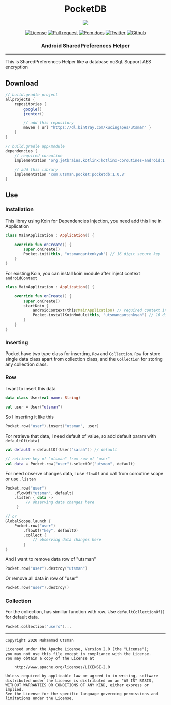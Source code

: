 <h1 align="center">
  PocketDB
</h1>

<p align="center">
  <img src="https://images.unsplash.com/photo-1560748526-881455a4e9b2?ixlib=rb-1.2.1&ixid=eyJhcHBfaWQiOjEyMDd9&auto=format&fit=crop&w=850&q=80"/>
</p>

<p align="center">
  <a href="LICENSE"><img alt="License" src="https://img.shields.io/badge/License-Apache%202.0-blue.svg"></a>
  <a href="https://github.com/utsmannn/pocketdb/pulls"><img alt="Pull request" src="https://img.shields.io/badge/PRs-welcome-brightgreen.svg?style=flat"></a>
  <a href="https://developer.android.com/kotlin"><img alt="Fcm docs" src="https://img.shields.io/badge/Kotlin-Coroutine-orange?logo=kotlin&style=flat"></a>
  <a href="https://twitter.com/utsmannn"><img alt="Twitter" src="https://img.shields.io/twitter/follow/utsmannn"></a>
  <a href="https://github.com/utsmannn"><img alt="Github" src="https://img.shields.io/github/followers/utsmannn?label=follow&style=social"></a>
  <h3 align="center">Android SharedPreferences Helper</h3>
</p>

---

This is SharedPreferences Helper like a database noSql. Support AES encryption

## Download
```groovy
// build.gradle project
allprojects {
    repositories {
        google()
        jcenter()

        // add this repository
        maven { url "https://dl.bintray.com/kucingapes/utsman" }
    }
}

// build.gradle app/module
dependencies {
    // required coroutine
    implementation 'org.jetbrains.kotlinx:kotlinx-coroutines-android:1.3.8'

    // add this library
    implementation 'com.utsman.pocket:pocketdb:1.0.8'
}
```

## Use
### Installation
This libray using Koin for Dependencies Injection, you need add this line in Application
```kotlin
class MainApplication : Application() {

    override fun onCreate() {
        super.onCreate()
        Pocket.init(this, "utsmangantenkyah") // 16 digit secure key
    }
}
```

For existing Koin, you can install koin module after inject context `androidContext`
```kotlin
class MainApplication : Application() {

    override fun onCreate() {
        super.onCreate()
        startKoin {
            androidContext(this@MainApplication) // required context injection
            Pocket.installKoinModule(this, "utsmangantenkyah") // 16 digit secure key
        }
    }
}
```

### Inserting
Pocket have two type class for inserting, `Row` and `Collection`. `Row` for store single data class apart from collection class, and the `Collection` for storing any collection class.

### Row
I want to insert this data
```kotlin
data class User(val name: String)

val user = User("utsman")
```

So I inserting it like this
```kotlin
Pocket.row("user").insert("utsman", user)
```

For retrieve that data, I need default of value, so add default param with `defaultOf(data)`
```kotlin
val default = defaultOf(User("sarah")) // default

// retrieve key of "utsman" from row of "user"
val data = Pocket.row("user").selectOf("utsman", default)
```

For need observe changes data, I use `flowOf` and call from coroutine scope or use `.listen`
```kotlin
Pocket.row("user")
    .flowOf("utsman", default)
    .listen { data ->
         // observing data changes here
     }

// or
GlobalScope.launch {
    Pocket.row("user")
        .flowOf("key", defaultD)
        .collect {
            // observing data changes here
        }
}
```

And I want to remove data row of "utsman"
```kotlin
Pocket.row("user").destroy("utsman")
```

Or remove all data in row of "user"
```kotlin
Pocket.row("user").destroy()
```

### Collection
For the collection, has similiar function with row. Use `defaultCollectionOf()` for default data.
```kotlin
Pocket.collection("users")...
```

---

```
Copyright 2020 Muhammad Utsman

Licensed under the Apache License, Version 2.0 (the "License");
you may not use this file except in compliance with the License.
You may obtain a copy of the License at

    http://www.apache.org/licenses/LICENSE-2.0

Unless required by applicable law or agreed to in writing, software
distributed under the License is distributed on an "AS IS" BASIS,
WITHOUT WARRANTIES OR CONDITIONS OF ANY KIND, either express or implied.
See the License for the specific language governing permissions and
limitations under the License.
```